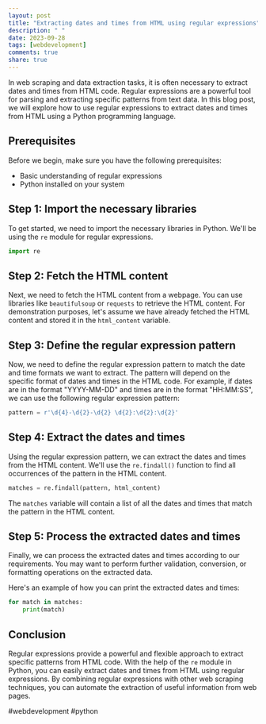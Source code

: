 ```yaml
---
layout: post
title: "Extracting dates and times from HTML using regular expressions"
description: " "
date: 2023-09-28
tags: [webdevelopment]
comments: true
share: true
---
```


In web scraping and data extraction tasks, it is often necessary to extract dates and times from HTML code. Regular expressions are a powerful tool for parsing and extracting specific patterns from text data. In this blog post, we will explore how to use regular expressions to extract dates and times from HTML using a Python programming language.

## Prerequisites

Before we begin, make sure you have the following prerequisites:

- Basic understanding of regular expressions
- Python installed on your system

## Step 1: Import the necessary libraries

To get started, we need to import the necessary libraries in Python. We'll be using the `re` module for regular expressions.

```python
import re
```

## Step 2: Fetch the HTML content

Next, we need to fetch the HTML content from a webpage. You can use libraries like `beautifulsoup` or `requests` to retrieve the HTML content. For demonstration purposes, let's assume we have already fetched the HTML content and stored it in the `html_content` variable.

## Step 3: Define the regular expression pattern

Now, we need to define the regular expression pattern to match the date and time formats we want to extract. The pattern will depend on the specific format of dates and times in the HTML code. For example, if dates are in the format "YYYY-MM-DD" and times are in the format "HH:MM:SS", we can use the following regular expression pattern:

```python
pattern = r'\d{4}-\d{2}-\d{2} \d{2}:\d{2}:\d{2}'
```

## Step 4: Extract the dates and times

Using the regular expression pattern, we can extract the dates and times from the HTML content. We'll use the `re.findall()` function to find all occurrences of the pattern in the HTML content.

```python
matches = re.findall(pattern, html_content)
```

The `matches` variable will contain a list of all the dates and times that match the pattern in the HTML content.

## Step 5: Process the extracted dates and times

Finally, we can process the extracted dates and times according to our requirements. You may want to perform further validation, conversion, or formatting operations on the extracted data.

Here's an example of how you can print the extracted dates and times:

```python
for match in matches:
    print(match)
```

## Conclusion

Regular expressions provide a powerful and flexible approach to extract specific patterns from HTML code. With the help of the `re` module in Python, you can easily extract dates and times from HTML using regular expressions. By combining regular expressions with other web scraping techniques, you can automate the extraction of useful information from web pages.

#webdevelopment #python